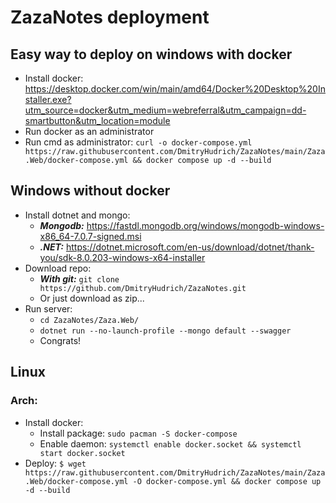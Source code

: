 
# ZazaNotes deployment

## Easy way to deploy on windows with docker

- Install docker: https://desktop.docker.com/win/main/amd64/Docker%20Desktop%20Installer.exe?utm_source=docker&utm_medium=webreferral&utm_campaign=dd-smartbutton&utm_location=module
- Run docker as an administrator
- Run cmd as administrator: `curl -o docker-compose.yml https://raw.githubusercontent.com/DmitryHudrich/ZazaNotes/main/Zaza.Web/docker-compose.yml && docker compose up -d --build`
##  Windows without docker
- Install dotnet and mongo:
	- **_Mongodb:_** https://fastdl.mongodb.org/windows/mongodb-windows-x86_64-7.0.7-signed.msi
	- **_.NET:_** https://dotnet.microsoft.com/en-us/download/dotnet/thank-you/sdk-8.0.203-windows-x64-installer
-  Download repo:
	-  **_With git:_** `git clone https://github.com/DmitryHudrich/ZazaNotes.git`
	-  Or just download as zip...
-  Run server:
	-  `cd ZazaNotes/Zaza.Web/`
	-  `dotnet run --no-launch-profile --mongo default --swagger `
	- Congrats!

## Linux
### Arch:
- Install docker: 
	- Install package: `sudo pacman -S docker-compose`
	- Enable daemon: `systemctl enable docker.socket && systemctl start docker.socket`
- Deploy: `$ wget https://raw.githubusercontent.com/DmitryHudrich/ZazaNotes/main/Zaza.Web/docker-compose.yml -O docker-compose.yml && docker compose up -d --build`



